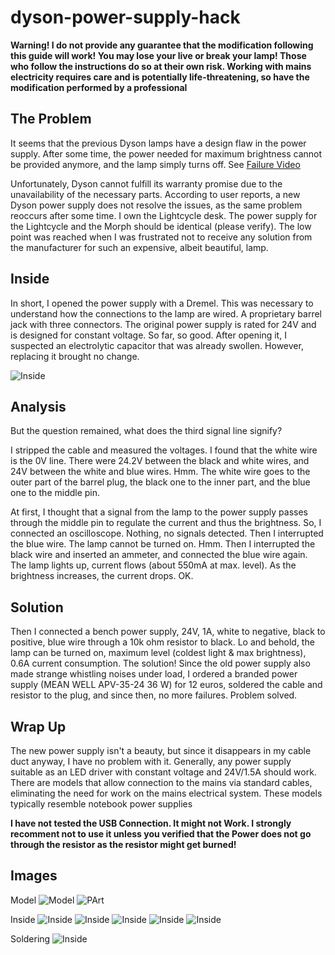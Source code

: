 # dyson-power-supply-hack

**Warning! I do not provide any guarantee that the modification following this guide will work! You may lose your live or break your lamp! Those who follow the instructions do so at their own risk. Working with mains electricity requires care and is potentially life-threatening, so have the modification performed by a professional**

## The Problem
It seems that the previous Dyson lamps have a design flaw in the power supply. After some time, the power needed for maximum brightness cannot be provided anymore, and the lamp simply turns off.
See [Failure Video](https://youtu.be/xMJMveRkaJc?si=6sY41ocF8Fh4tb1i)


Unfortunately, Dyson cannot fulfill its warranty promise due to the unavailability of the necessary parts. According to user reports, a new Dyson power supply does not resolve the issues, as the same problem reoccurs after some time. I own the Lightcycle desk. The power supply for the Lightcycle and the Morph should be identical (please verify). The low point was reached when I was frustrated not to receive any solution from the manufacturer for such an expensive, albeit beautiful, lamp. 

## Inside
In short, I opened the power supply with a Dremel. This was necessary to understand how the connections to the lamp are wired. A proprietary barrel jack with three connectors. The original power supply is rated for 24V and is designed for constant voltage. So far, so good. After opening it, I suspected an electrolytic capacitor that was already swollen. However, replacing it brought no change.

![Inside](./images/)

## Analysis
But the question remained, what does the third signal line signify?

I stripped the cable and measured the voltages. I found that the white wire is the 0V line. There were 24.2V between the black and white wires, and 24V between the white and blue wires. Hmm. The white wire goes to the outer part of the barrel plug, the black one to the inner part, and the blue one to the middle pin.

At first, I thought that a signal from the lamp to the power supply passes through the middle pin to regulate the current and thus the brightness. So, I connected an oscilloscope. Nothing, no signals detected. Then I interrupted the blue wire. The lamp cannot be turned on. Hmm. Then I interrupted the black wire and inserted an ammeter, and connected the blue wire again. The lamp lights up, current flows (about 550mA at max. level). As the brightness increases, the current drops. OK. 

## Solution

Then I connected a bench power supply, 24V, 1A, white to negative, black to positive, blue wire through a 10k ohm resistor to black. Lo and behold, the lamp can be turned on, maximum level (coldest light & max brightness), 0.6A current consumption. The solution! Since the old power supply also made strange whistling noises under load, I ordered a branded power supply (MEAN WELL APV-35-24 36 W) for 12 euros, soldered the cable and resistor to the plug, and since then, no more failures. Problem solved.

## Wrap Up
The new power supply isn't a beauty, but since it disappears in my cable duct anyway, I have no problem with it. Generally, any power supply suitable as an LED driver with constant voltage and 24V/1.5A should work. There are models that allow connection to the mains via standard cables, eliminating the need for work on the mains electrical system. These models typically resemble notebook power supplies

**I have not tested the USB Connection. It might not Work. I strongly recomment not to use it unless you verified that the Power does not go through the resistor as the resistor might get burned!**

## Images

Model
![Model](images/IMG_0012.JPG)
![PArt](images/IMG_0104.JPG)

Inside
![Inside](images/IMG_0105.JPG)
![Inside](images/IMG_0106.JPG)
![Inside](images/IMG_0107.JPG)
![Inside](images/IMG_0125.JPG)
![Inside](images/IMG_0126.JPG)

Soldering
![Inside](images/IMG_0120.JPG)


